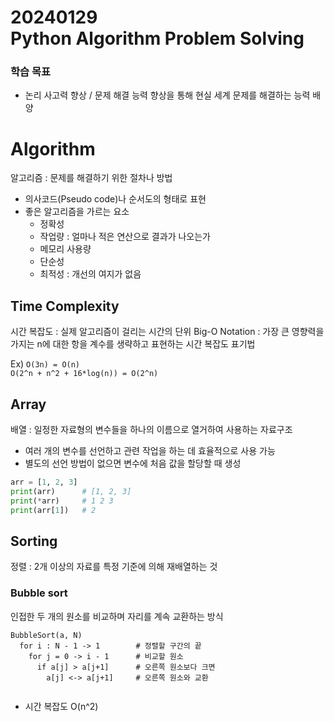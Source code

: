 # 20240129 <br> Python Algorithm Problem Solving

### 학습 목표
- 논리 사고력 향상 / 문제 해결 능력 향상을 통해 현실 세계 문제를 해결하는 능력 배양

# Algorithm
알고리즘 : 문제를 해결하기 위한 절차나 방법
- 의사코드(Pseudo code)나 순서도의 형태로 표현
- 좋은 알고리즘을 가르는 요소
	- 정확성
	- 작업량 : 얼마나 적은 연산으로 결과가 나오는가
	- 메모리 사용량
	- 단순성
	- 최적성 : 개선의 여지가 없음

## Time Complexity
시간 복잡도 : 실제 알고리즘이 걸리는 시간의 단위
Big-O Notation : 가장 큰 영향력을 가지는 n에 대한 항을 계수를 생략하고 표현하는 시간 복잡도 표기법

Ex)    ```O(3n) = O(n)```<br>
```O(2^n + n^2 + 16*log(n)) = O(2^n)```

## Array
배열 : 일정한 자료형의 변수들을 하나의 이름으로 열거하여 사용하는 자료구조
- 여러 개의 변수를 선언하고 관련 작업을 하는 데 효율적으로 사용 가능
- 별도의 선언 방법이 없으면 변수에 처음 값을 할당할 때 생성
```python
arr = [1, 2, 3]
print(arr)  	# [1, 2, 3]
print(*arr) 	# 1 2 3
print(arr[1])	# 2
```
## Sorting
정렬 : 2개 이상의 자료를 특정 기준에 의해 재배열하는 것

### Bubble sort
인접한 두 개의 원소를 비교하며 자리를 계속 교환하는 방식
```psuedo
BubbleSort(a, N)
  for i : N - 1 -> 1		# 정렬할 구간의 끝
    for j = 0 -> i - 1 		# 비교할 원소
	  if a[j] > a[j+1] 		# 오른쪽 원소보다 크면
	    a[j] <-> a[j+1] 	# 오른쪽 원소와 교환
```
```python

```
- 시간 복잡도 O(n^2)